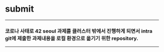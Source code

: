 # submit
---
### 코로나 사태로 42 seoul 과제를 클러스터 밖에서 진행하게 되면서 intra git에 제출한 과제내용을 로컬 환경으로 옮기기 위한 repository.
---
